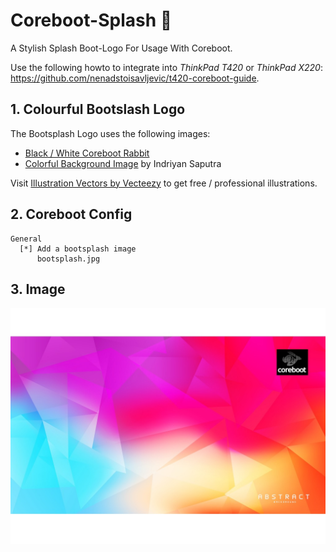 # Coreboot-Splash :gem:
A Stylish Splash Boot-Logo For Usage With Coreboot.

Use the following howto to integrate into *ThinkPad T420* or *ThinkPad X220*:
https://github.com/nenadstoisavljevic/t420-coreboot-guide.

## 1. Colourful Bootslash Logo

The Bootsplash Logo uses the following images:

- <a href="https://github.com/Thrilleratplay/bootsplash-coreboot">Black / White Coreboot Rabbit</a>
- <a href="https://www.vecteezy.com/vector-art/24739467-free-vector-abstract-colorful-geometric-shape-design-background">Colorful Background Image</a> by Indriyan Saputra

Visit <a href="https://www.vecteezy.com/free-vector/illustration">Illustration Vectors by Vecteezy</a> to get free / professional illustrations.

## 2. Coreboot Config
```
General
  [*] Add a bootsplash image
      bootsplash.jpg
```
## 3. Image

![Display Image](https://github.com/clauspruefer/coreboot-splash/blob/main/bootsplash.jpg?raw=true)
